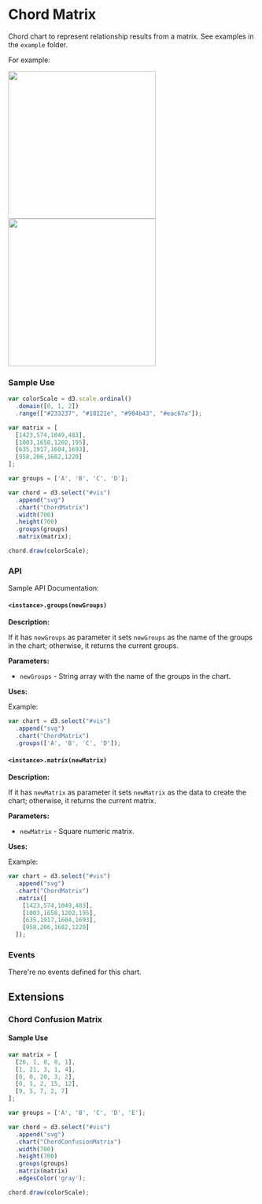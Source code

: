 # Chord Matrix

Chord chart to represent relationship results from a matrix. See examples in the `example` folder.

For example:
<div>
  <img src="https://imgur.com/Q3Z8vLk.png" width="300" style="display: inline-block" />
  <img src="https://imgur.com/sLzmKC2.png" width="300" style="display: inline-block" />
</div>

### Sample Use

```javascript
var colorScale = d3.scale.ordinal()
  .domain([0, 1, 2])
  .range(["#233237", "#18121e", "#984b43", "#eac67a"]);

var matrix = [
  [1423,574,1049,483],
  [1003,1658,1202,195],
  [635,1917,1604,1693],
  [958,206,1682,1220]
];

var groups = ['A', 'B', 'C', 'D'];

var chord = d3.select("#vis")
  .append("svg")
  .chart("ChordMatrix")
  .width(700)
  .height(700)
  .groups(groups)
  .matrix(matrix);

chord.draw(colorScale);
```

### API

Sample API Documentation:

#### `<instance>.groups(newGroups)`

**Description:**

If it has `newGroups` as parameter it sets `newGroups` as the name of the groups in the chart; otherwise, it returns the current groups.

**Parameters:**

* `newGroups` - String array with the name of the groups in the chart.

**Uses:**

Example:

```javascript
var chart = d3.select("#vis")
  .append("svg")
  .chart("ChordMatrix")
  .groups(['A', 'B', 'C', 'D']);
```

#### `<instance>.matrix(newMatrix)`

**Description:**

If it has `newMatrix` as parameter it sets `newMatrix` as the data to create the chart; otherwise, it returns the current matrix.

**Parameters:**

* `newMatrix` - Square numeric matrix.

**Uses:**

Example:

```javascript
var chart = d3.select("#vis")
  .append("svg")
  .chart("ChordMatrix")
  .matrix([
    [1423,574,1049,483],
    [1003,1658,1202,195],
    [635,1917,1604,1693],
    [958,206,1682,1220]
  ]);
```


### Events

There're no events defined for this chart.

## Extensions

### Chord Confusion Matrix

#### Sample Use

```javascript
var matrix = [
  [26, 1, 0, 0, 1],
  [1, 21, 3, 1, 4],
  [0, 0, 20, 3, 2],
  [0, 1, 2, 15, 12],
  [9, 5, 7, 2, 7]
];

var groups = ['A', 'B', 'C', 'D', 'E'];

var chord = d3.select("#vis")
  .append("svg")
  .chart("ChordConfusionMatrix")
  .width(700)
  .height(700)
  .groups(groups)
  .matrix(matrix)
  .edgesColor('gray');

chord.draw(colorScale);
```